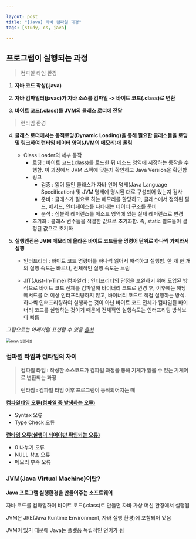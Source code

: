 ```yaml
---

layout: post
title: "[Java] 자바 컴파일 과정"
tags: [study, cs, java]

---
```


## 프로그램이 실행되는 과정

> 컴파일 타임 환경

1. **자바 코드 작성(.java)**

2. **자바 컴파일러(javac)가 자바 소스를 컴파일 -> 바이트 코드(.class)로 변환**
3. **바이트 코드(.class)를 JVM의 클래스 로더에 전달**

>  런타임 환경

4. **클래스 로더에서는 동적로딩(Dynamic Loading)을 통해 필요한 클래스들을 로딩 및 링크하여 런타임 데이터 영역(JVM의 메모리)에 올림**
   * Class Loader의 세부 동작
     * 로딩 : 바이트 코드(.class)를 로드한 뒤 메소드 영역에 저장하는 동작을 수행함. 이 과정에서 JVM 스펙에 맞는지 확인하고 Java Version을 확인함
     * 링크
       * 검증 : 읽어 들인 클래스가 자바 언어 명세(Java Language Specification) 및 JVM 명세에 명시된 대로 구성되어 있는지 검사
       * 준비 : 클래스가 필요로 하는 메모리를 할당하고, 클래스에서 정의된 필드, 메서드, 인터페이스를 나타내는 데이터 구조를 준비
       * 분석 : 심볼릭 레퍼런스를 메소드 영역에 있는 실제 레퍼런스로 변경
     * 초기화 : 클래스 변수들을 적절한 값으로 초기화함. 즉, static 필드들이 설정된 값으로 초기화

5. **실행엔진은 JVM 메모리에 올라온 바이트 코드들을 명령어 단위로 하나씩 가져와서 실행**

   * 인터프리터 : 바이트 코드 명령어를 하나씩 읽어서 해석하고 실행함. 한 개 한 개의 실행 속도는 빠르나, 전체적인 실행 속도는 느림

   * JIT(Just-In-Time) 컴파일러 : 인터프리터의 단점을 보완하기 위해 도입된 방식으로 바이트 코드 전체를 컴파일해 바이너리 코드로 변경 후, 이후에는 해당 메서드를 더 이상 인터프리팅하지 않고, 바이너리 코드로 직접 실행하는 방식. 하나씩 인터프리팅하여 실행하는 것이 아닌 바이트 코드 전체가 컴파일된 바이너리 코드를 실행하는 것이기 때문에 전체적인 실행속도는 인터프리팅 방식보다 빠름



*그림으로는 아래처럼 표현할 수 있음 [출처](https://coding-factory.tistory.com/827)*

<img src="https://blog.kakaocdn.net/dn/bXdEIg/btru3sF159q/aS1KNKZS4xGeQTnRnZuoy1/img.png" alt="JAVA 실행과정" style="zoom: 67%;" />



### 컴파일 타임과 런타임의 차이

> **컴파일 타임 : 작성한 소스코드가 컴파일 과정을 통해 기계가 읽을 수 있는 기계어로 변환되는 과정**
>
> **런타임 : 컴파일 타임 이후 프로그램이 동작되어지는 때**



<u>**컴파일타임 오류(컴파일 중 발생하는 오류)**</u>

* Syntax 오류
* Type Check 오류

**<u>런타임 오류(실행이 되어야만 확인되는 오류)</u>**

* 0 나누기 오류
* NULL 참조 오류
* 메모리 부족 오류



### JVM(Java Virtual Machine)이란?

**Java 프로그램 실행환경을 만들어주는 소프트웨어**

자바 코드를 컴파일하여 바이트 코드(.class)로 만들면 자바 가상 머신 환경에서 실행됨

JVM은 JRE(Java Runtime Environment, 자바 실행 환경)에 포함되어 있음

JVM이 있기 때문에 Java는 플랫폼 독립적인 언어가 됨
